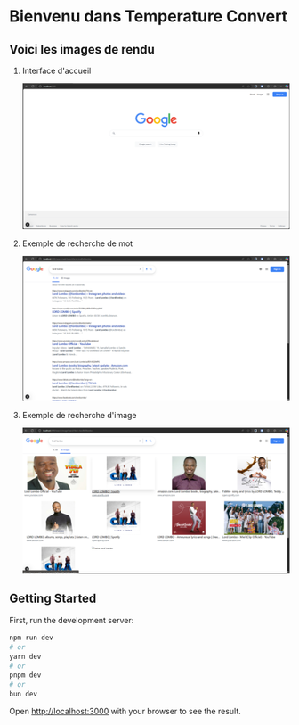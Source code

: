 # Bienvenu dans Temperature Convert

## Voici les images de rendu

1. Interface d'accueil

   ![google welcome](https://github.com/dietrich-hub/google-clone/blob/main/screen/1.png "google welcome") 

2. Exemple de recherche de mot

   ![google search word](https://github.com/dietrich-hub/google-clone/blob/main/screen/2.png "google search word")

3. Exemple de recherche d'image

   ![google search image](https://github.com/dietrich-hub/google-clone/blob/main/screen/3.png "google search image") 


## Getting Started

First, run the development server:

```bash
npm run dev
# or
yarn dev
# or
pnpm dev
# or
bun dev
```

Open [http://localhost:3000](http://localhost:3000) with your browser to see the result.
